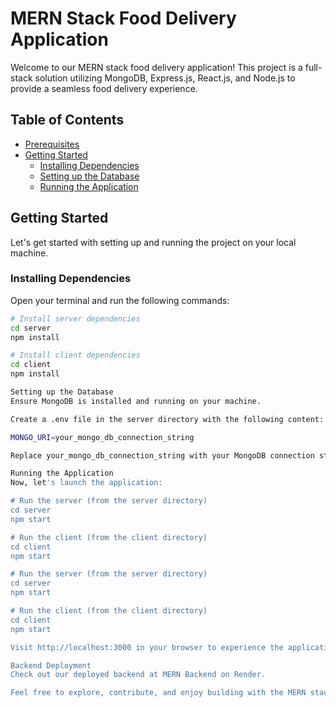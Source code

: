 # MERN Stack Food Delivery Application

Welcome to our MERN stack food delivery application! This project is a full-stack solution utilizing MongoDB, Express.js, React.js, and Node.js to provide a seamless food delivery experience.

## Table of Contents

- [Prerequisites](#prerequisites)
- [Getting Started](#getting-started)
  - [Installing Dependencies](#installing-dependencies)
  - [Setting up the Database](#setting-up-the-database)
  - [Running the Application](#running-the-application)

## Getting Started

Let's get started with setting up and running the project on your local machine.

### Installing Dependencies

Open your terminal and run the following commands:

```bash
# Install server dependencies
cd server
npm install

# Install client dependencies
cd client
npm install

Setting up the Database
Ensure MongoDB is installed and running on your machine.

Create a .env file in the server directory with the following content:

MONGO_URI=your_mongo_db_connection_string

Replace your_mongo_db_connection_string with your MongoDB connection string.

Running the Application
Now, let's launch the application:

# Run the server (from the server directory)
cd server
npm start

# Run the client (from the client directory)
cd client
npm start

# Run the server (from the server directory)
cd server
npm start

# Run the client (from the client directory)
cd client
npm start

Visit http://localhost:3000 in your browser to experience the application.

Backend Deployment
Check out our deployed backend at MERN Backend on Render.

Feel free to explore, contribute, and enjoy building with the MERN stack!



